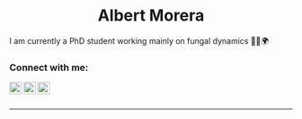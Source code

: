 
<h1 align="center">Albert Morera</h1>

I am currently a PhD student working mainly on fungal dynamics 🌲🍄🌍



### Connect with me:

[<img align="left" alt="codeSTACKr | Twitter" width="22px" src="https://cdn.jsdelivr.net/npm/simple-icons@3.13.0/icons/twitter.svg" />][twitter]
[<img align="left" alt="codeSTACKr | Twitter" width="22px" src="https://cdn.jsdelivr.net/npm/simple-icons@3.13.0/icons/researchgate.svg" />][researchgate]
[<img align="left" alt="codeSTACKr | Twitter" width="22px" src="https://cdn.jsdelivr.net/npm/simple-icons@3.13.0/icons/googlescholar.svg" />][googlescholar]


<br />
<br />

---




[twitter]: https://twitter.com/_AlbertMorera
[researchgate]: https://www.researchgate.net/profile/Albert-Morera
[googlescholar]: https://scholar.google.com/citations?user=O4XCe_gAAAAJ&hl=en&oi=ao
